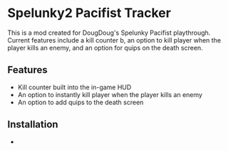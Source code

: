 # Spelunky2 Pacifist Tracker
This is a mod created for DougDoug's Spelunky Pacifist playthrough. Current features include a kill counter b, an option to kill player when the player kills an enemy, and an option for quips on the death screen.

## Features
- Kill counter built into the in-game HUD
- An option to instantly kill player when the player kills an enemy
- An option to add quips to the death screen

## Installation 
- 
